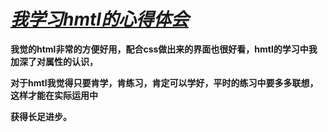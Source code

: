 #                  <u>***我学习hmtl的心得体会***</u>

**我觉的html非常的方便好用，配合css做出来的界面也很好看，hmtl的学习中我加深了对属性的认识，**

**对于hmtl我觉得只要肯学，肯练习，肯定可以学好，平时的练习中要多多联想，这样才能在实际运用中**

**获得长足进步。**



